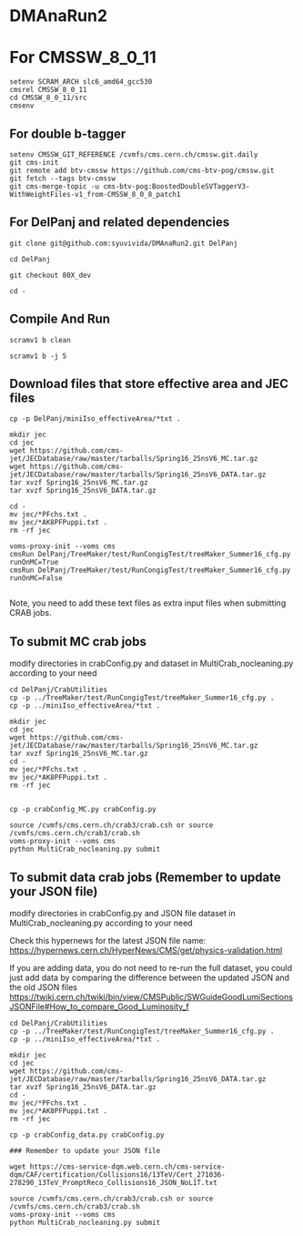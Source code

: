 
# DMAnaRun2

# For CMSSW_8_0_11
```
setenv SCRAM_ARCH slc6_amd64_gcc530
cmsrel CMSSW_8_0_11
cd CMSSW_8_0_11/src
cmsenv
```

## For double b-tagger
```
setenv CMSSW_GIT_REFERENCE /cvmfs/cms.cern.ch/cmssw.git.daily
git cms-init
git remote add btv-cmssw https://github.com/cms-btv-pog/cmssw.git
git fetch --tags btv-cmssw
git cms-merge-topic -u cms-btv-pog:BoostedDoubleSVTaggerV3-WithWeightFiles-v1_from-CMSSW_8_0_8_patch1
```

## For DelPanj and related dependencies

```
git clone git@github.com:syuvivida/DMAnaRun2.git DelPanj

cd DelPanj

git checkout 80X_dev

cd -

```

## Compile And Run 
```
scramv1 b clean

scramv1 b -j 5
```

## Download files that store effective area and JEC files

```
cp -p DelPanj/miniIso_effectiveArea/*txt .

mkdir jec
cd jec
wget https://github.com/cms-jet/JECDatabase/raw/master/tarballs/Spring16_25nsV6_MC.tar.gz 
wget https://github.com/cms-jet/JECDatabase/raw/master/tarballs/Spring16_25nsV6_DATA.tar.gz
tar xvzf Spring16_25nsV6_MC.tar.gz
tar xvzf Spring16_25nsV6_DATA.tar.gz

cd -
mv jec/*PFchs.txt .
mv jec/*AK8PFPuppi.txt .
rm -rf jec

voms-proxy-init --voms cms
cmsRun DelPanj/TreeMaker/test/RunCongigTest/treeMaker_Summer16_cfg.py runOnMC=True
cmsRun DelPanj/TreeMaker/test/RunCongigTest/treeMaker_Summer16_cfg.py runOnMC=False
 
```

Note, you need to add these text files as extra input files when submitting CRAB jobs.

## To submit MC crab jobs 
modify directories in crabConfig.py and dataset in MultiCrab_nocleaning.py according to your need
```
cd DelPanj/CrabUtilities
cp -p ../TreeMaker/test/RunCongigTest/treeMaker_Summer16_cfg.py .
cp -p ../miniIso_effectiveArea/*txt .

mkdir jec
cd jec
wget https://github.com/cms-jet/JECDatabase/raw/master/tarballs/Spring16_25nsV6_MC.tar.gz 
tar xvzf Spring16_25nsV6_MC.tar.gz
cd -
mv jec/*PFchs.txt .
mv jec/*AK8PFPuppi.txt .
rm -rf jec


cp -p crabConfig_MC.py crabConfig.py

source /cvmfs/cms.cern.ch/crab3/crab.csh or source /cvmfs/cms.cern.ch/crab3/crab.sh 
voms-proxy-init --voms cms
python MultiCrab_nocleaning.py submit
```

## To submit data crab jobs (Remember to update your JSON file)
modify directories in crabConfig.py and JSON file dataset in MultiCrab_nocleaning.py according to your need

Check this hypernews for the latest JSON file name: 
https://hypernews.cern.ch/HyperNews/CMS/get/physics-validation.html

If you are adding data, you do not need to re-run the full dataset, you could just add data by comparing the difference between the updated JSON and the old JSON files
https://twiki.cern.ch/twiki/bin/view/CMSPublic/SWGuideGoodLumiSectionsJSONFile#How_to_compare_Good_Luminosity_f

```
cd DelPanj/CrabUtilities
cp -p ../TreeMaker/test/RunCongigTest/treeMaker_Summer16_cfg.py .
cp -p ../miniIso_effectiveArea/*txt .

mkdir jec
cd jec
wget https://github.com/cms-jet/JECDatabase/raw/master/tarballs/Spring16_25nsV6_DATA.tar.gz
tar xvzf Spring16_25nsV6_DATA.tar.gz
cd -
mv jec/*PFchs.txt .
mv jec/*AK8PFPuppi.txt .
rm -rf jec

cp -p crabConfig_data.py crabConfig.py

### Remember to update your JSON file

wget https://cms-service-dqm.web.cern.ch/cms-service-dqm/CAF/certification/Collisions16/13TeV/Cert_271036-278290_13TeV_PromptReco_Collisions16_JSON_NoL1T.txt

source /cvmfs/cms.cern.ch/crab3/crab.csh or source /cvmfs/cms.cern.ch/crab3/crab.sh 
voms-proxy-init --voms cms
python MultiCrab_nocleaning.py submit
```